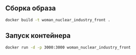## Сборка образа

```bash
docker build -t woman_nuclear_industry_front .
```

## Запуск контейнера

```bash
docker run -d -p 3000:3000 woman_nuclear_industry_front
```
